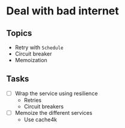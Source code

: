 # Deal with bad internet

## Topics

- Retry with `Schedule`
- Circuit breaker
- Memoization

## Tasks

- [ ] Wrap the service using resilience
  - Retries
  - Circuit breakers
- [ ] Memoize the different services
  - Use cache4k 